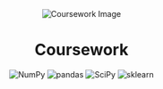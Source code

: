 <div align="center">
  <img src="https://github.com/thore-dahl/Coursework/assets/130995551/37142d78-4940-4bf1-954a-67654dd5d7a5" alt="Coursework Image">
  <h1>Coursework</h1>
</div>
<div align="center">
<img src="https://img.shields.io/badge/NumPy-black?logo=NumPy&logoColor=white" alt="NumPy">
<img src="https://img.shields.io/badge/pandas-black?logo=pandas&logoColor=white" alt="pandas">
<img src="https://img.shields.io/badge/SciPy-black?logo=SciPy&logoColor=white" alt="SciPy">
<img src="https://img.shields.io/badge/sklearn-black?logo=scikit-learn&logoColor=white" alt="sklearn">
</div>
